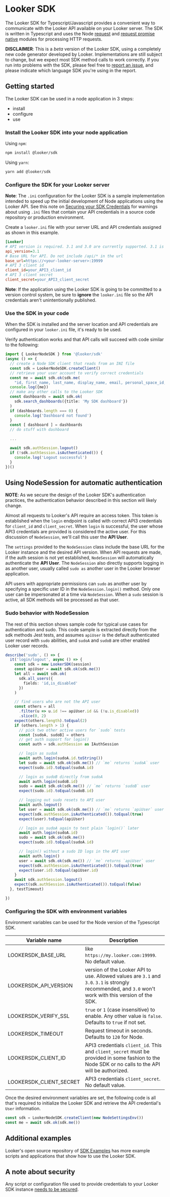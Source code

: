 # Looker SDK

The Looker SDK for Typescript/Javascript provides a convenient way to communicate with the Looker API available on your Looker server. The SDK is written in Typescript and uses the Node [request](https://www.npmjs.com/package/request) and [request promise native](https://www.npmjs.com/package/request-promise-native) modules for processing HTTP requests.

**DISCLAIMER**: This is a _beta_ version of the Looker SDK, using a completely new code generator developed by Looker. Implementations are still subject to change, but we expect most SDK method calls to work correctly. If you run into problems with the SDK, please feel free to [report an issue](https://github.com/looker-open-source/sdk-codegen/issues), and please indicate which language SDK you're using in the report.

## Getting started

The Looker SDK can be used in a node application in 3 steps:

* install
* configure
* use

### Install the Looker SDK into your node application

Using `npm`:

```bash
npm install @looker/sdk
```

Using `yarn`:

```bash
yarn add @looker/sdk
```

### Configure the SDK for your Looker server

**Note**: The `.ini` configuration for the Looker SDK is a sample implementation intended to speed up the initial development of Node applications using the Looker API. See this note on [Securing your SDK Credentials](https://github.com/looker-open-source/sdk-codegen/blob/master/README.md#securing-your-sdk-credentials) for warnings about using `.ini` files that contain your API credentials in a source code repository or production environment.

Create a `looker.ini` file with your server URL and API credentials assigned as shown in this example.

```ini
[Looker]
# API version is required. 3.1 and 3.0 are currently supported. 3.1 is highly recommended.
api_version=3.1
# Base URL for API. Do not include /api/* in the url
base_url=https://<your-looker-server>:19999
# API 3 client id
client_id=your_API3_client_id
# API 3 client secret
client_secret=your_API3_client_secret
```

**Note**: If the application using the Looker SDK is going to be committed to a version control system, be sure to
**ignore** the `looker.ini` file so the API credentials aren't unintentionally published.

### Use the SDK in your code

When the SDK is installed and the server location and API credentials are configured in your `looker.ini` file, it's ready to be used.

Verify authentication works and that API calls will succeed with code similar to the following:

```typescript
import { LookerNodeSDK } from '@looker/sdk'
(async () => {
  // create a Node SDK client that reads from an INI file
  const sdk = LookerNodeSDK.createClient()
  // retrieve your user account to verify correct credentials
  const me = await sdk.ok(sdk.me(
    "id, first_name, last_name, display_name, email, personal_space_id, home_space_id, group_ids, role_ids"))
  console.log({me})
  // make any other calls to the Looker SDK
  const dashboards = await sdk.ok(
    sdk.search_dashboards({title: 'My SDK dashboard'})
  )
  if (dashboards.length === 0) {
    console.log('Dashboard not found')
  }
  const [ dashboard ] = dashboards
  // do stuff with dashboard

  ...

  await sdk.authSession.logout()
  if (!sdk.authSession.isAuthenticated()) {
    console.log('Logout successful')
  }
})()
```

## Using NodeSession for automatic authentication

**NOTE**: As we secure the design of the Looker SDK's authentication practices, the authentication behavior described in this section will likely change.

Almost all requests to Looker's API require an access token. This token is established when the `login` endpoint is called with correct API3 credentials for `client_id` and `client_secret`. When `login` is successful, the user whose API3 credentials are provided is considered the active user. For this discussion of `NodeSession`, we'll
call this user the **API User**.

The `settings` provided to the `NodeSession` class include the base URL for the Looker instance and the desired API version. When API requests are made, if the auth session is not yet established, `NodeSession` will automatically authenticate the **API User**. The `NodeSession` also directly supports logging in as another user, usually called `sudo as` another user in the Looker browser application.

API users with appropriate permissions can `sudo` as another user by specifying a specific user ID in the `NodeSession.login()` method. Only one user can be impersonated at a time via `NodeSession`. When a `sudo` session is active, all SDK methods will be processed as that user.

### Sudo behavior with NodeSession

The rest of this section shows sample code for typical use cases for authentication and sudo. This code sample is extracted directly from the sdk methods Jest tests, and assumes `apiUser` is the default authenticated user record with `sudo` abilities, and `sudoA` and `sudoB` are other enabled Looker user records.

```typescript
describe('sudo', () => {
  it('login/logout', async () => {
    const sdk = new LookerSDK(session)
    const apiUser = await sdk.ok(sdk.me())
    let all = await sdk.ok(
      sdk.all_users({
        fields: 'id,is_disabled'
      })
    )

    // find users who are not the API user
    const others = all
      .filter(u => u.id !== apiUser.id && (!u.is_disabled))
      .slice(0, 2)
    expect(others.length).toEqual(2)
    if (others.length > 1) {
      // pick two other active users for `sudo` tests
      const [sudoA, sudoB] = others
      // get auth support for login()
      const auth = sdk.authSession as IAuthSession

      // login as sudoA
      await auth.login(sudoA.id.toString())
      let sudo = await sdk.ok(sdk.me()) // `me` returns `sudoA` user
      expect(sudo.id).toEqual(sudoA.id)

      // login as sudoB directly from sudoA
      await auth.login(sudoB.id)
      sudo = await sdk.ok(sdk.me()) // `me` returns `sudoB` user
      expect(sudo.id).toEqual(sudoB.id)

      // logging out sudo resets to API user
      await auth.logout()
      let user = await sdk.ok(sdk.me()) // `me` returns `apiUser` user
      expect(sdk.authSession.isAuthenticated()).toEqual(true)
      expect(user).toEqual(apiUser)

      // login as sudoA again to test plain `login()` later
      await auth.login(sudoA.id)
      sudo = await sdk.ok(sdk.me())
      expect(sudo.id).toEqual(sudoA.id)

      // login() without a sudo ID logs in the API user
      await auth.login()
      user = await sdk.ok(sdk.me()) // `me` returns `apiUser` user
      expect(sdk.authSession.isAuthenticated()).toEqual(true)
      expect(user.id).toEqual(apiUser.id)
    }
    await sdk.authSession.logout()
    expect(sdk.authSession.isAuthenticated()).toEqual(false)
  }, testTimeout)

})
```

### Configuring the SDK with environment variables

Environment variables can be used for the Node version of the Typescript SDK.

| Variable name | Description |
| ------------- | ----------- |
| LOOKERSDK_BASE_URL | like `https://my.looker.com:19999`. No default value. |
| LOOKERSDK_API_VERSION | version of the Looker API to use. Allowed values are `3.1` and `3.0`. `3.1` is strongly recommended, and `3.0` won't work with this version of the SDK. |
| LOOKERSDK_VERIFY_SSL | `true` or `1` (case insensitive) to enable. Any other value is `false`. Defaults to `true` if not set. |
| LOOKERSDK_TIMEOUT | Request timeout in seconds. Defaults to `120` for Node. |
| LOOKERSDK_CLIENT_ID | API3 credentials `client_id`. This and `client_secret` must be provided in some fashion to the Node SDK or no calls to the API will be authorized. |
| LOOKERSDK_CLIENT_SECRET | API3 credentials `client_secret`. No default value. |

Once the desired environment variables are set, the following code is all that's required to initialize the Looker SDK and retrieve the API credential's `User` information.

```typescript
const sdk = LookerNodeSDK.createClient(new NodeSettingsEnv())
const me = await sdk.ok(sdk.me())

```

## Additional examples

Looker's open source repository of [SDK Examples](https://github.com/looker-open-source/sdk-examples/tree/master/typescript) has more example scripts and applications that show how to use the Looker SDK.

## A note about security

Any script or configuration file used to provide credentials to your Looker SDK instance [needs to be secured](https://github.com/looker-open-source/sdk-codegen#securing-your-sdk-credentials). 
